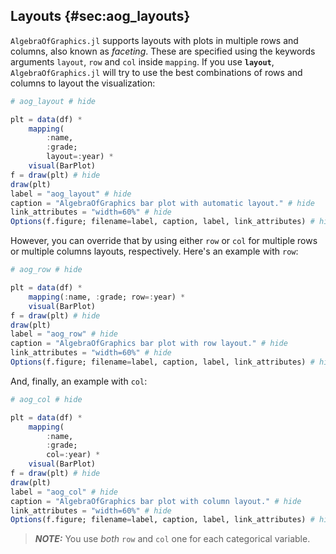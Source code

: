 ## Layouts {#sec:aog_layouts}

`AlgebraOfGraphics.jl` supports layouts with plots in multiple rows and columns, also known as *faceting*. These are specified using the keywords arguments `layout`, `row` and `col` inside `mapping`. If you use **`layout`**, `AlgebraOfGraphics.jl` will try to use the best combinations of rows and columns to layout the visualization:

```julia (editor=true, logging=false, output=true)
# aog_layout # hide

plt = data(df) *
    mapping(
        :name,
        :grade;
        layout=:year) *
    visual(BarPlot)
f = draw(plt) # hide
draw(plt)
label = "aog_layout" # hide
caption = "AlgebraOfGraphics bar plot with automatic layout." # hide
link_attributes = "width=60%" # hide
Options(f.figure; filename=label, caption, label, link_attributes) # hide
```
However, you can override that by using either `row` or `col` for multiple rows or multiple columns layouts, respectively. Here's an example with `row`:

```julia (editor=true, logging=false, output=true)
# aog_row # hide

plt = data(df) *
    mapping(:name, :grade; row=:year) *
    visual(BarPlot)
f = draw(plt) # hide
draw(plt)
label = "aog_row" # hide
caption = "AlgebraOfGraphics bar plot with row layout." # hide
link_attributes = "width=60%" # hide
Options(f.figure; filename=label, caption, label, link_attributes) # hide
```
And, finally, an example with `col`:

```julia (editor=true, logging=false, output=true)
# aog_col # hide

plt = data(df) *
    mapping(
        :name,
        :grade;
        col=:year) *
    visual(BarPlot)
f = draw(plt) # hide
draw(plt)
label = "aog_col" # hide
caption = "AlgebraOfGraphics bar plot with column layout." # hide
link_attributes = "width=60%" # hide
Options(f.figure; filename=label, caption, label, link_attributes) # hide
```
> ***NOTE:*** You use *both* `row` and `col` one for each categorical variable.


